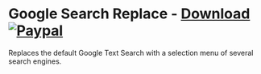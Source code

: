 # Google Search Replace - [Download](https://betterdiscord.net/ghdl?url=https://raw.githubusercontent.com/mwittrien/BetterDiscordAddons/master/Plugins/GoogleSearchReplace/GoogleSearchReplace.plugin.js) [![Paypal][paypal-badge]][paypal-link] 

[paypal-badge]: https://img.shields.io/badge/Paypal-Donate!-%2300457C.svg?logo=paypal&style=flat-square
[paypal-link]: https://paypal.me/MircoWittrien

Replaces the default Google Text Search with a selection menu of several search engines.
